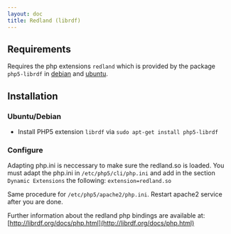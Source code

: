 ```yaml
---
layout: doc
title: Redland (librdf)
---
```


## Requirements 

Requires the php extensions `redland` which is provided by the package `php5-librdf` in [debian](https://packages.debian.org/stable/php5-librdf) and [ubuntu](http://packages.ubuntu.com/trusty/php5-librdf).

## Installation

### Ubuntu/Debian

* Install PHP5 extension `librdf` via `sudo apt-get install php5-librdf`

### Configure

Adapting php.ini is neccessary to make sure the redland.so is loaded. You must adapt the php.ini in `/etc/php5/cli/php.ini` and add in the section `Dynamic Extensions` the following: `extension=redland.so`

Same procedure for `/etc/php5/apache2/php.ini`. Restart apache2 service after you are done.

Further information about the redland php bindings are available at: [http://librdf.org/docs/php.html](http://librdf.org/docs/php.html)
